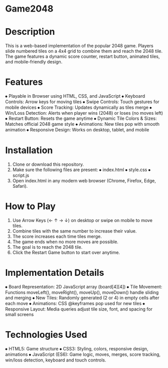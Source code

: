 # Game2048

# Description

This is a web-based implementation of the popular 2048 game. Players slide numbered tiles on a 4x4 grid to combine them and reach the 2048 tile. The game features a dynamic score counter, restart button, animated tiles, and mobile-friendly design.

# Features

⦁	Playable in Browser using HTML, CSS, and JavaScript
⦁	Keyboard Controls: Arrow keys for moving tiles
⦁	Swipe Controls: Touch gestures for mobile devices
⦁	Score Tracking: Updates dynamically as tiles merge
⦁	Win/Loss Detection: Alerts when player wins (2048) or loses (no moves left)
⦁	Restart Button: Resets the game anytime
⦁	Dynamic Tile Colors & Sizes: Matches official 2048 game style
⦁	Animations: New tiles pop with smooth animation
⦁	Responsive Design: Works on desktop, tablet, and mobile

# Installation

1.	Clone or download this repository.
2. Make sure the following files are present:
   ⦁ index.html
   ⦁ style.css
   ⦁ script.js
3. Open index.html in any modern web browser (Chrome, Firefox, Edge, Safari).


# How to Play

1.	Use Arrow Keys (← ↑ → ↓) on desktop or swipe on mobile to move tiles.
2.	Combine tiles with the same number to increase their value.
3.	The score increases each time tiles merge.
4.	The game ends when no more moves are possible.
5.	The goal is to reach the 2048 tile.
6.	Click the Restart Game button to start over anytime.

# Implementation Details

⦁	Board Representation: 2D JavaScript array (board[4][4])
⦁	Tile Movement: Functions moveLeft(), moveRight(), moveUp(), moveDown() handle sliding and merging
⦁	New Tiles: Randomly generated (2 or 4) in empty cells after each move
⦁	Animations: CSS @keyframes pop used for new tiles
⦁	Responsive Layout: Media queries adjust tile size, font, and spacing for small screens

# Technologies Used

⦁	HTML5: Game structure
⦁	CSS3: Styling, colors, responsive design, animations
⦁	JavaScript (ES6): Game logic, moves, merges, score tracking, win/loss detection, keyboard and touch controls.
